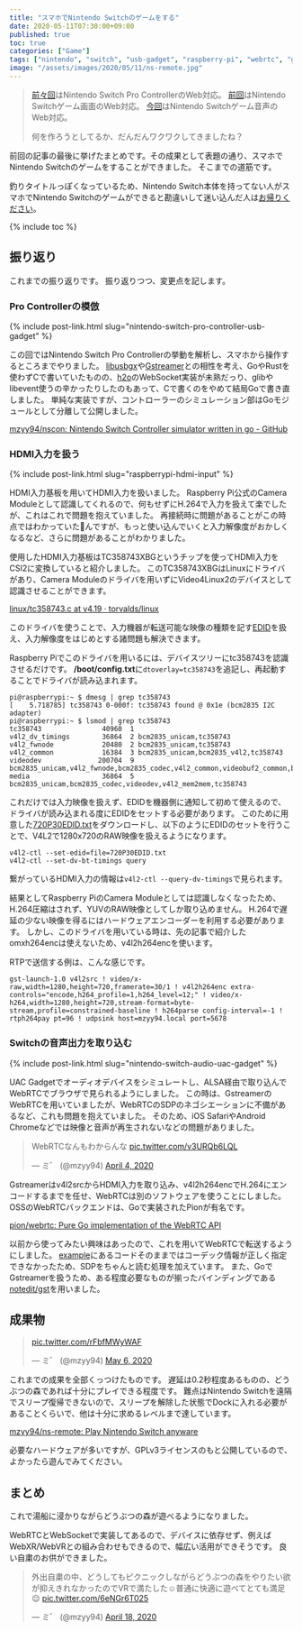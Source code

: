 ```yaml
---
title: "スマホでNintendo Switchのゲームをする"
date: 2020-05-11T07:30:00+09:00
published: true
toc: true
categories: ["Game"]
tags: ["nintendo", "switch", "usb-gadget", "raspberry-pi", "webrtc", "gstreamer", "tc358743"]
image: "/assets/images/2020/05/11/ns-remote.jpg"
---
```


> [前々回](../2020/2020-03-20-nintendo-switch-pro-controller-usb-gadget.md)はNintendo Switch Pro ControllerのWeb対応。
> [前回](../2020/2020-04-10-raspberrypi-hdmi-input.md)はNintendo Switchゲーム画面のWeb対応。
> [今回](../2020/2020-04-17-nintendo-switch-audio-uac-gadget.md)はNintendo Switchゲーム音声のWeb対応。
>
> 何を作ろうとしてるか、だんだんワクワクしてきましたね？

前回の記事の最後に挙げたまとめです。その成果として表題の通り、スマホでNintendo Switchのゲームをすることができました。
そこまでの道筋です。

釣りタイトルっぽくなっているため、Nintendo Switch本体を持ってない人がスマホでNintendo Switchのゲームができると勘違いして迷い込んだ人は[お帰りください](https://chiebukuro.yahoo.co.jp/)。

<!-- more -->
{% include toc %}


## 振り返り

これまでの振り返りです。
振り返りつつ、変更点を記します。

### Pro Controllerの模倣

{% include post-link.html slug="nintendo-switch-pro-controller-usb-gadget" %}

この回ではNintendo Switch Pro Controllerの挙動を解析し、スマホから操作するところまでやりました。
[libusbgx](https://github.com/libusbgx/libusbgx)や[Gstreamer](https://gstreamer.freedesktop.org/)との相性を考え、GoやRustを使わずCで書いていたものの、[h2o](https://github.com/h2o/h2o)のWebSocket実装が未熟だっり、glibやlibevent使うの辛かったりしたのもあって、Cで書くのをやめて結局Goで書き直しました。
単純な実装ですが、コントローラーのシミュレーション部はGoモジュールとして分離して公開しました。

[mzyy94/nscon: Nintendo Switch Controller simulator written in go - GitHub](https://github.com/mzyy94/nscon)


### HDMI入力を扱う

{% include post-link.html slug="raspberrypi-hdmi-input" %}

HDMI入力基板を用いてHDMI入力を扱いました。
Raspberry Pi公式のCamera Moduleとして認識してくれるので、何もせずにH.264で入力を扱えて楽でしたが、これはこれで問題を抱えていました。
再接続時に問題があることがこの時点ではわかっていたんですが、もっと使い込んでいくと入力解像度がおかしくなるなど、さらに問題があることがわかりました。

使用したHDMI入力基板はTC358743XBGというチップを使ってHDMI入力をCSI2に変換していると紹介しました。
このTC358743XBGはLinuxにドライバがあり、Camera Moduleのドライバを用いずにVideo4Linux2のデバイスとして認識させることができます。

[linux/tc358743.c at v4.19 · torvalds/linux](https://github.com/torvalds/linux/blob/v4.19/drivers/media/i2c/tc358743.c)

このドライバを使うことで、入力機器が転送可能な映像の種類を記す[EDID](https://en.wikipedia.org/wiki/Extended_Display_Identification_Data)を扱え、入力解像度をはじめとする諸問題も解決できます。

Raspberry Piでこのドライバを用いるには、デバイスツリーにtc358743を認識させるだけです。
**/boot/config.txt**に`dtoverlay=tc358743`を追記し、再起動することでドライバが読み込まれます。

```
pi@raspberrypi:~ $ dmesg | grep tc358743
[    5.718785] tc358743 0-000f: tc358743 found @ 0x1e (bcm2835 I2C adapter)
pi@raspberrypi:~ $ lsmod | grep tc358743
tc358743               40960  1
v4l2_dv_timings        36864  2 bcm2835_unicam,tc358743
v4l2_fwnode            20480  2 bcm2835_unicam,tc358743
v4l2_common            16384  3 bcm2835_unicam,bcm2835_v4l2,tc358743
videodev              200704  9 bcm2835_unicam,v4l2_fwnode,bcm2835_codec,v4l2_common,videobuf2_common,bcm2835_v4l2,v4l2_mem2mem,videobuf2_v4l2,tc358743
media                  36864  5 bcm2835_unicam,bcm2835_codec,videodev,v4l2_mem2mem,tc358743
```

これだけでは入力映像を扱えず、EDIDを機器側に通知して初めて使えるので、ドライバが読み込まれる度にEDIDをセットする必要があります。
このために用意した[720P30EDID.txt](https://gist.github.com/mzyy94/b0a39c6d423cdf50fd2e3d9963e8e909#file-720p30edid-txt)をダウンロードし、以下のようにEDIDのセットを行うことで、V4L2で1280x720のRAW映像を扱えるようになります。

```
v4l2-ctl --set-edid=file=720P30EDID.txt
v4l2-ctl --set-dv-bt-timings query
```

繋がっているHDMI入力の情報は`v4l2-ctl --query-dv-timings`で見られます。

結果としてRaspberry PiのCamera Moduleとしては認識しなくなったため、H.264圧縮はされず、YUVのRAW映像としてしか取り込めません。
H.264で遅延の少ない映像を得るにはハードウェアエンコーダーを利用する必要があります。
しかし、このドライバを用いている時は、先の記事で紹介したomxh264encは使えないため、v4l2h264encを使います。

RTPで送信する例は、こんな感じです。

```
gst-launch-1.0 v4l2src ! video/x-raw,width=1280,height=720,framerate=30/1 ! v4l2h264enc extra-controls="encode,h264_profile=1,h264_level=12;" ! video/x-h264,width=1280,height=720,stream-format=byte-stream,profile=constrained-baseline ! h264parse config-interval=-1 ! rtph264pay pt=96 ! udpsink host=mzyy94.local port=5678
```


### Switchの音声出力を取り込む

{% include post-link.html slug="nintendo-switch-audio-uac-gadget" %}

UAC Gadgetでオーディオデバイスをシミュレートし、ALSA経由で取り込んでWebRTCでブラウザで見られるようにしました。
この時は、GstreamerのWebRTCを用いていましたが、WebRTCのSDPのネゴシエーションに不備があるなど、これも問題を抱えていました。
そのため、iOS SafariやAndroid Chromeなどでは映像と音声が再生されないなどの問題がありました。

<blockquote class="twitter-tweet"><p lang="ja" dir="ltr">WebRTCなんもわからんな <a href="https://t.co/v3URQb6LQL">pic.twitter.com/v3URQb6LQL</a></p>&mdash; ミ゛ (@mzyy94) <a href="https://twitter.com/mzyy94/status/1246366906514149376?ref_src=twsrc%5Etfw">April 4, 2020</a></blockquote> <script async src="https://platform.twitter.com/widgets.js" charset="utf-8"></script>

Gstreamerはv4l2srcからHDMI入力を取り込み、v4l2h264encでH.264にエンコードするまでを任せ、WebRTCは別のソフトウェアを使うことにしました。
OSSのWebRTCバックエンドは、Goで実装されたPionが有名です。

[pion/webrtc: Pure Go implementation of the WebRTC API](https://github.com/pion/webrtc)

以前から使ってみたい興味はあったので、これを用いてWebRTCで転送するようにしました。
[example](https://github.com/pion/example-webrtc-applications)にあるコードそのままではコーデック情報が正しく指定できなかったため、SDPをちゃんと読む処理を加えています。
また、GoでGstreamerを扱うため、ある程度必要なものが揃ったバインディングである[notedit/gst](https://github.com/notedit/gst)を用いました。

## 成果物


<blockquote class="twitter-tweet"><p lang="und" dir="ltr"><a href="https://t.co/rFbfMWyWAF">pic.twitter.com/rFbfMWyWAF</a></p>&mdash; ミ゛ (@mzyy94) <a href="https://twitter.com/mzyy94/status/1258118680056958976?ref_src=twsrc%5Etfw">May 6, 2020</a></blockquote> <script async src="https://platform.twitter.com/widgets.js" charset="utf-8"></script>

これまでの成果を全部くっつけたものです。
遅延は0.2秒程度あるものの、どうぶつの森であれば十分にプレイできる程度です。
難点はNintendo Switchを遠隔でスリープ復帰できないので、スリープを解除した状態でDockに入れる必要があることくらいで、他は十分に求めるレベルまで達しています。

[mzyy94/ns-remote: Play Nintendo Switch anyware](https://github.com/mzyy94/ns-remote)

必要なハードウェアが多いですが、GPLv3ライセンスのもと公開しているので、よかったら遊んでみてください。

## まとめ

これで湯船に浸かりながらどうぶつの森が遊べるようになりました。

WebRTCとWebSocketで実装してあるので、デバイスに依存せず、例えばWebXR/WebVRとの組み合わせもできるので、幅広い活用ができそうです。
良い自粛のお供ができました。

<blockquote class="twitter-tweet"><p lang="ja" dir="ltr">外出自粛の中、どうしてもピクニックしながらどうぶつの森をやりたい欲が抑えきれなかったのでVRで満たした☺️普通に快適に遊べてとても満足😌 <a href="https://t.co/6eNGr6T025">pic.twitter.com/6eNGr6T025</a></p>&mdash; ミ゛ (@mzyy94) <a href="https://twitter.com/mzyy94/status/1251611891190792192?ref_src=twsrc%5Etfw">April 18, 2020</a></blockquote> <script async src="https://platform.twitter.com/widgets.js" charset="utf-8"></script>
